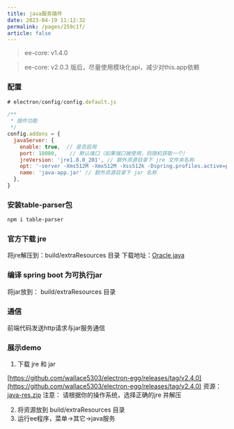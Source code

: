 ```yaml
---
title: java服务插件
date: 2023-04-19 11:12:32
permalink: /pages/259c1f/
article: false
---
```


> ee-core: v1.4.0

> ee-core: v2.0.3 版后，尽量使用模块化api，减少对this.app依赖

###  配置
```javascript
# electron/config/config.default.js

/**
 * 插件功能
 */
config.addons = {
  javaServer: {
    enable: true,  // 是否启用
    port: 18080,    // 默认端口（如果端口被使用，则随机获取一个）
    jreVersion: 'jre1.8.0_201', // 额外资源目录下 jre 文件夹名称
    opt: '-server -Xms512M -Xmx512M -Xss512k -Dspring.profiles.active=prod -Dserver.port=${port} -Dlogging.file.path="${path}" ',
    name: 'java-app.jar' // 额外资源目录下 jar 名称
  },
}
```
###  安装table-parser包
```bash
npm i table-parser
```
###  官方下载 jre
将jre解压到：build/extraResources 目录
下载地址：[Oracle java](https://www.oracle.com/java/technologies/javase/javase8-archive-downloads.html)
###  编译 spring boot 为可执行jar
将jar放到： build/extraResources 目录
###  通信
前端代码发送http请求与jar服务通信
###  展示demo

1. 下载 jre 和 jar

 [https://github.com/wallace5303/electron-egg/releases/tag/v2.4.0](https://github.com/wallace5303/electron-egg/releases/tag/v2.4.0)
资源：[java-res.zip](https://github.com/wallace5303/electron-egg/releases/download/v2.4.0/java-res.zip) 
注意： 请根据你的操作系统，选择正确的jre 并解压

2. 将资源放到 build/extraResources 目录
3. 运行ee程序，菜单->其它->java服务

 
